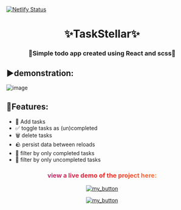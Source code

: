 ﻿[![Netlify Status](https://api.netlify.com/api/v1/badges/1b8369e9-0d44-4a5d-9f48-38308bcd173b/deploy-status)](https://app.netlify.com/sites/taskstellar/deploys)
<h1 align="center">✨TaskStellar✨</h1>
<h3 align="center">📃Simple todo app created using React and scss📎</h3>

## ▶️demonstration:
![image](https://www.dropbox.com/s/9b7snej72etq1v5/vivaldi_ZQC6mZ8345.gif?raw=1)
## 🚀Features:

- 🧩 Add tasks
- ✅ toggle tasks as (un)completed
- 🗑️ delete tasks
- 🪨 persist data between reloads
- 📁 filter by only completed tasks
- 📂 filter by only uncompleted tasks

<div align="center">
<h3 style="background: linear-gradient(to right, #833ab4, #fd1d1d, #fcb045); -webkit-background-clip: text; -webkit-text-fill-color: transparent;" 
> view a live demo of the project here:</h3>

[![my_button](https://img.shields.io/badge/click_me-37a779?style=for-the-badge)](https://taskstellar.netlify.app)

[![my_button](https://img.shields.io/badge/🟦🟨-37a779?style=for-the-badge)](https://www.youtube.com/watch?v=G510jeWiaV0)

</div>
